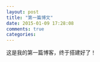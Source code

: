 ```yaml
---
layout: post
title: "第一篇博文"
date: 2015-01-09 17:28:08
comments: true
categories: 
---
```


这是我的第一篇博客，终于搭建好了！